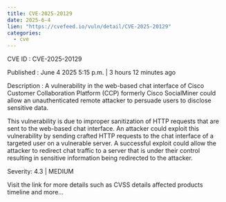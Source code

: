 ```yaml
---
title: CVE-2025-20129
date: 2025-6-4
lien: "https://cvefeed.io/vuln/detail/CVE-2025-20129"
categories:
  - cve
---
```


CVE ID : CVE-2025-20129

Published :  June 4
2025
5:15 p.m. | 3 hours
12 minutes ago

Description : A vulnerability in the web-based chat interface of Cisco Customer Collaboration Platform (CCP)
formerly Cisco SocialMiner
could allow an unauthenticated
remote attacker to persuade users to disclose sensitive data.

This vulnerability is due to improper sanitization of HTTP requests that are sent to the web-based chat interface. An attacker could exploit this vulnerability by sending crafted HTTP requests to the chat interface of a targeted user on a vulnerable server. A successful exploit could allow the attacker to redirect chat traffic to a server that is under their control
resulting in sensitive information being redirected to the attacker.

Severity: 4.3 | MEDIUM

Visit the link for more details
such as CVSS details
affected products
timeline
and more...
